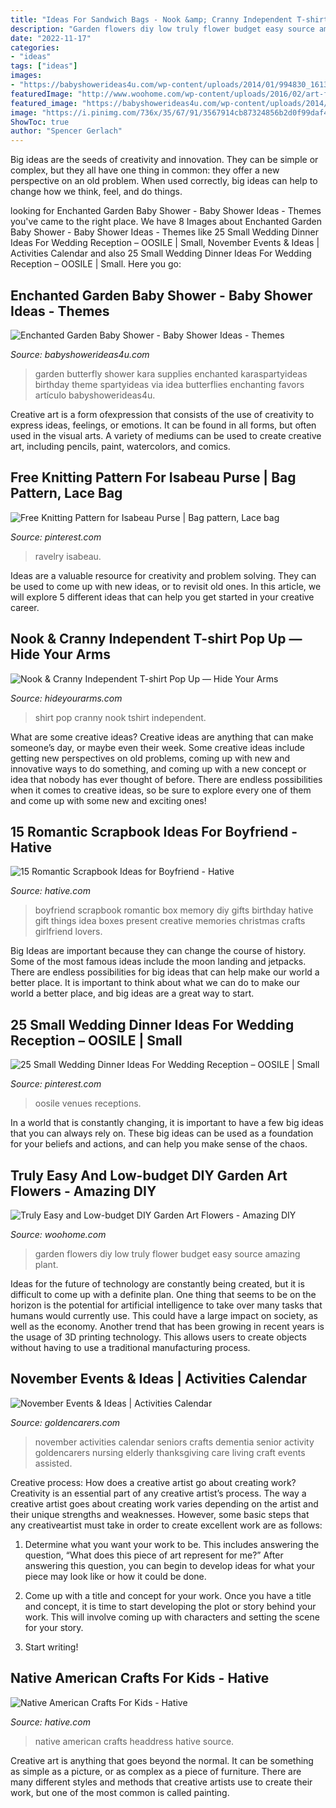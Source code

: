```yaml
---
title: "Ideas For Sandwich Bags - Nook &amp; Cranny Independent T-shirt Pop Up — Hide Your Arms"
description: "Garden flowers diy low truly flower budget easy source amazing plant"
date: "2022-11-17"
categories:
- "ideas"
tags: ["ideas"]
images:
- "https://babyshowerideas4u.com/wp-content/uploads/2014/01/994830_161397710711538_1592653542_n.jpg"
featuredImage: "http://www.woohome.com/wp-content/uploads/2016/02/art-flower-garden-18.jpg"
featured_image: "https://babyshowerideas4u.com/wp-content/uploads/2014/01/994830_161397710711538_1592653542_n.jpg"
image: "https://i.pinimg.com/736x/35/67/91/3567914cb87324856b2d0f99daf4c3ea.jpg"
ShowToc: true
author: "Spencer Gerlach"
---
```



Big ideas are the seeds of creativity and innovation. They can be simple or complex, but they all have one thing in common: they offer a new perspective on an old problem. When used correctly, big ideas can help to change how we think, feel, and do things.

	

		
looking for Enchanted Garden Baby Shower - Baby Shower Ideas - Themes you've came to the right place. We have 8 Images about Enchanted Garden Baby Shower - Baby Shower Ideas - Themes like 25 Small Wedding Dinner Ideas For Wedding Reception – OOSILE | Small, November Events &amp; Ideas | Activities Calendar and also 25 Small Wedding Dinner Ideas For Wedding Reception – OOSILE | Small. Here you go:
		
    
## Enchanted Garden Baby Shower - Baby Shower Ideas - Themes

<img loading=lazy src="https://babyshowerideas4u.com/wp-content/uploads/2014/01/994830_161397710711538_1592653542_n.jpg" onerror="this.onerror=null;this.src='https://tse3.mm.bing.net/th?id=OIP.ELxxeE8rIrKFP29MgBOsCAHaLI&amp;pid=15.1';" alt="Enchanted Garden Baby Shower - Baby Shower Ideas - Themes">

_Source: babyshowerideas4u.com_

>garden butterfly shower kara supplies enchanted karaspartyideas birthday theme spartyideas via idea butterflies enchanting favors artículo babyshowerideas4u. 

	

Creative art is a form ofexpression that consists of the use of creativity to express ideas, feelings, or emotions. It can be found in all forms, but often used in the visual arts. A variety of mediums can be used to create creative art, including pencils, paint, watercolors, and comics.

    
## Free Knitting Pattern For Isabeau Purse | Bag Pattern, Lace Bag

<img loading=lazy src="https://i.pinimg.com/736x/35/67/91/3567914cb87324856b2d0f99daf4c3ea.jpg" onerror="this.onerror=null;this.src='https://tse1.mm.bing.net/th?id=OIP.czrvjlCHMaCLGghegXfuQAHaLH&amp;pid=15.1';" alt="Free Knitting Pattern for Isabeau Purse | Bag pattern, Lace bag">

_Source: pinterest.com_

>ravelry isabeau. 

	

Ideas are a valuable resource for creativity and problem solving. They can be used to come up with new ideas, or to revisit old ones. In this article, we will explore 5 different ideas that can help you get started in your creative career.

    
## Nook &amp; Cranny Independent T-shirt Pop Up — Hide Your Arms

<img loading=lazy src="http://hideyourarms.com/wp-content/uploads/2014/12/bearhug-nook-cranny-tshirt-popup.jpg" onerror="this.onerror=null;this.src='https://tse3.mm.bing.net/th?id=OIP.3nfzjTiza00waj_joDWCzwHaHa&amp;pid=15.1';" alt="Nook &amp; Cranny Independent T-shirt Pop Up — Hide Your Arms">

_Source: hideyourarms.com_

>shirt pop cranny nook tshirt independent. 

	

What are some creative ideas?
Creative ideas are anything that can make someone’s day, or maybe even their week. Some creative ideas include getting new perspectives on old problems, coming up with new and innovative ways to do something, and coming up with a new concept or idea that nobody has ever thought of before. There are endless possibilities when it comes to creative ideas, so be sure to explore every one of them and come up with some new and exciting ones!

    
## 15 Romantic Scrapbook Ideas For Boyfriend - Hative

<img loading=lazy src="https://hative.com/wp-content/uploads/2014/06/scrapbook-ideas-for-boyfriend/14-scrapbook-ideas-for-lovers.jpg" onerror="this.onerror=null;this.src='https://tse4.mm.bing.net/th?id=OIP.7yqCcXCTzDaVwZay9thIkAHaJ4&amp;pid=15.1';" alt="15 Romantic Scrapbook Ideas for Boyfriend - Hative">

_Source: hative.com_

>boyfriend scrapbook romantic box memory diy gifts birthday hative gift things idea boxes present creative memories christmas crafts girlfriend lovers. 

	

Big Ideas are important because they can change the course of history. Some of the most famous ideas include the moon landing and jetpacks. There are endless possibilities for big ideas that can help make our world a better place. It is important to think about what we can do to make our world a better place, and big ideas are a great way to start.

    
## 25 Small Wedding Dinner Ideas For Wedding Reception – OOSILE | Small

<img loading=lazy src="https://i.pinimg.com/736x/11/3c/eb/113ceb159357254e8520b552ed8f3fd4.jpg" onerror="this.onerror=null;this.src='https://tse2.mm.bing.net/th?id=OIP.Bbigb53ucwrPmtpEOqqUYgHaJ3&amp;pid=15.1';" alt="25 Small Wedding Dinner Ideas For Wedding Reception – OOSILE | Small">

_Source: pinterest.com_

>oosile venues receptions. 

	

In a world that is constantly changing, it is important to have a few big ideas that you can always rely on. These big ideas can be used as a foundation for your beliefs and actions, and can help you make sense of the chaos.

    
## Truly Easy And Low-budget DIY Garden Art Flowers - Amazing DIY

<img loading=lazy src="http://www.woohome.com/wp-content/uploads/2016/02/art-flower-garden-18.jpg" onerror="this.onerror=null;this.src='https://tse3.mm.bing.net/th?id=OIP.X6Ic02aSCz8dVUEFv3o7aAHaLH&amp;pid=15.1';" alt="Truly Easy and Low-budget DIY Garden Art Flowers - Amazing DIY">

_Source: woohome.com_

>garden flowers diy low truly flower budget easy source amazing plant. 

	

Ideas for the future of technology are constantly being created, but it is difficult to come up with a definite plan. One thing that seems to be on the horizon is the potential for artificial intelligence to take over many tasks that humans would currently use. This could have a large impact on society, as well as the economy. Another trend that has been growing in recent years is the usage of 3D printing technology. This allows users to create objects without having to use a traditional manufacturing process.

    
## November Events &amp; Ideas | Activities Calendar

<img loading=lazy src="https://www.goldencarers.com/assets/img/calendar/11-november-pinterest.jpg" onerror="this.onerror=null;this.src='https://tse4.mm.bing.net/th?id=OIP.oLEPygfI9yTVB3z-1ii8KAHaMP&amp;pid=15.1';" alt="November Events &amp; Ideas | Activities Calendar">

_Source: goldencarers.com_

>november activities calendar seniors crafts dementia senior activity goldencarers nursing elderly thanksgiving care living craft events assisted. 

	

Creative process: How does a creative artist go about creating work?
Creativity is an essential part of any creative artist’s process. The way a creative artist goes about creating work varies depending on the artist and their unique strengths and weaknesses. However, some basic steps that any creativeartist must take in order to create excellent work are as follows:
1. Determine what you want your work to be. This includes answering the question, “What does this piece of art represent for me?” After answering this question, you can begin to develop ideas for what your piece may look like or how it could be done.

2. Come up with a title and concept for your work. Once you have a title and concept, it is time to start developing the plot or story behind your work. This will involve coming up with characters and setting the scene for your story.

3. Start writing!

    
## Native American Crafts For Kids - Hative

<img loading=lazy src="https://hative.com/wp-content/uploads/2014/12/native-american-crafts/9-native-american-crafts.jpg" onerror="this.onerror=null;this.src='https://tse3.mm.bing.net/th?id=OIP._sbKmXj8O8ZTdfKLYGNIuQHaKO&amp;pid=15.1';" alt="Native American Crafts For Kids - Hative">

_Source: hative.com_

>native american crafts headdress hative source. 

	

Creative art is anything that goes beyond the normal. It can be something as simple as a picture, or as complex as a piece of furniture. There are many different styles and methods that creative artists use to create their work, but one of the most common is called painting.

